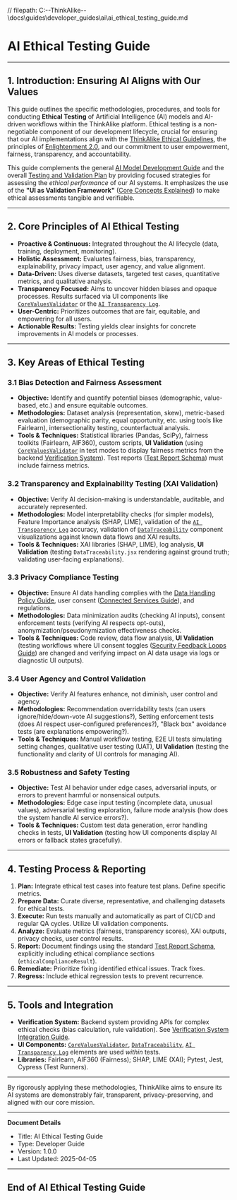 // filepath: C:\--ThinkAlike--\docs\guides\developer_guides\ai\ai_ethical_testing_guide.md
# AI Ethical Testing Guide

---

## 1. Introduction: Ensuring AI Aligns with Our Values

This guide outlines the specific methodologies, procedures, and tools for conducting **Ethical Testing** of Artificial Intelligence (AI) models and AI-driven workflows within the ThinkAlike platform. Ethical testing is a non-negotiable component of our development lifecycle, crucial for ensuring that our AI implementations align with the [ThinkAlike Ethical Guidelines](../../../core/ethics/ethical_guidelines.md), the principles of [Enlightenment 2.0](../../../core/enlightenment_2_0/ENLIGHTENMENT_2_0_PRINCIPLES.md), and our commitment to user empowerment, fairness, transparency, and accountability.

This guide complements the general [AI Model Development Guide](../ai/ai_model_development_guide.md) and the overall [Testing and Validation Plan](../testing_and_validation_plan.md) by providing focused strategies for assessing the *ethical performance* of our AI systems. It emphasizes the use of the **"UI as Validation Framework"** ([Core Concepts Explained](../../../vision/core_concepts.md)) to make ethical assessments tangible and verifiable.

---

## 2. Core Principles of AI Ethical Testing

*   **Proactive & Continuous:** Integrated throughout the AI lifecycle (data, training, deployment, monitoring).
*   **Holistic Assessment:** Evaluates fairness, bias, transparency, explainability, privacy impact, user agency, and value alignment.
*   **Data-Driven:** Uses diverse datasets, targeted test cases, quantitative metrics, and qualitative analysis.
*   **Transparency Focused:** Aims to uncover hidden biases and opaque processes. Results surfaced via UI components like [`CoreValuesValidator`](../../../components/ui_components/CoreValuesValidator.md) or the [`AI Transparency Log`](../ai/ai_transparency_log.md).
*   **User-Centric:** Prioritizes outcomes that are fair, equitable, and empowering for all users.
*   **Actionable Results:** Testing yields clear insights for concrete improvements in AI models or processes.

---

## 3. Key Areas of Ethical Testing

### 3.1 Bias Detection and Fairness Assessment

*   **Objective:** Identify and quantify potential biases (demographic, value-based, etc.) and ensure equitable outcomes.
*   **Methodologies:** Dataset analysis (representation, skew), metric-based evaluation (demographic parity, equal opportunity, etc. using tools like Fairlearn), intersectionality testing, counterfactual analysis.
*   **Tools & Techniques:** Statistical libraries (Pandas, SciPy), fairness toolkits (Fairlearn, AIF360), custom scripts, **UI Validation** (using [`CoreValuesValidator`](../../../components/ui_components/CoreValuesValidator.md) in test modes to display fairness metrics from the backend [Verification System](../../../architecture/verification_system/verification_system.md)). Test reports ([Test Report Schema](../../../templates/test_report_schema.md)) must include fairness metrics.

### 3.2 Transparency and Explainability Testing (XAI Validation)

*   **Objective:** Verify AI decision-making is understandable, auditable, and accurately represented.
*   **Methodologies:** Model interpretability checks (for simpler models), Feature Importance analysis (SHAP, LIME), validation of the [`AI Transparency Log`](../ai/ai_transparency_log.md) accuracy, validation of [`DataTraceability`](../../../components/ui_components/data_traceability.md) component visualizations against known data flows and XAI results.
*   **Tools & Techniques:** XAI libraries (SHAP, LIME), log analysis, **UI Validation** (testing `DataTraceability.jsx` rendering against ground truth; validating user-facing explanations).

### 3.3 Privacy Compliance Testing

*   **Objective:** Ensure AI data handling complies with the [Data Handling Policy Guide](../data_handling_policy_guide.md), user consent ([Connected Services Guide](../user_guides/connected_services_guide.md)), and regulations.
*   **Methodologies:** Data minimization audits (checking AI inputs), consent enforcement tests (verifying AI respects opt-outs), anonymization/pseudonymization effectiveness checks.
*   **Tools & Techniques:** Code review, data flow analysis, **UI Validation** (testing workflows where UI consent toggles ([Security Feedback Loops Guide](../Security_Feedback_Loops.md)) are changed and verifying impact on AI data usage via logs or diagnostic UI outputs).

### 3.4 User Agency and Control Validation

*   **Objective:** Verify AI features enhance, not diminish, user control and agency.
*   **Methodologies:** Recommendation overridability tests (can users ignore/hide/down-vote AI suggestions?), Setting enforcement tests (does AI respect user-configured preferences?), "Black box" avoidance tests (are explanations empowering?).
*   **Tools & Techniques:** Manual workflow testing, E2E UI tests simulating setting changes, qualitative user testing (UAT), **UI Validation** (testing the functionality and clarity of UI controls for managing AI).

### 3.5 Robustness and Safety Testing

*   **Objective:** Test AI behavior under edge cases, adversarial inputs, or errors to prevent harmful or nonsensical outputs.
*   **Methodologies:** Edge case input testing (incomplete data, unusual values), adversarial testing exploration, failure mode analysis (how does the system handle AI service errors?).
*   **Tools & Techniques:** Custom test data generation, error handling checks in tests, **UI Validation** (testing how UI components display AI errors or fallback states gracefully).

---

## 4. Testing Process & Reporting

1.  **Plan:** Integrate ethical test cases into feature test plans. Define specific metrics.
2.  **Prepare Data:** Curate diverse, representative, and challenging datasets for ethical tests.
3.  **Execute:** Run tests manually and automatically as part of CI/CD and regular QA cycles. Utilize UI validation components.
4.  **Analyze:** Evaluate metrics (fairness, transparency scores), XAI outputs, privacy checks, user control results.
5.  **Report:** Document findings using the standard [Test Report Schema](../../../templates/test_report_schema.md), explicitly including ethical compliance sections (`ethicalComplianceResult`).
6.  **Remediate:** Prioritize fixing identified ethical issues. Track fixes.
7.  **Regress:** Include ethical regression tests to prevent recurrence.

---

## 5. Tools and Integration

*   **Verification System:** Backend system providing APIs for complex ethical checks (bias calculation, rule validation). See [Verification System Integration Guide](../Verification_System_Integration_Guide.md).
*   **UI Components:** [`CoreValuesValidator`](../../../components/ui_components/CoreValuesValidator.md), [`DataTraceability`](../../../components/ui_components/data_traceability.md), [`AI Transparency Log`](../ai/ai_transparency_log.md) elements are used *within* tests.
*   **Libraries:** Fairlearn, AIF360 (Fairness); SHAP, LIME (XAI); Pytest, Jest, Cypress (Test Runners).

---

By rigorously applying these methodologies, ThinkAlike aims to ensure its AI systems are demonstrably fair, transparent, privacy-preserving, and aligned with our core mission.

---
**Document Details**
- Title: AI Ethical Testing Guide
- Type: Developer Guide
- Version: 1.0.0
- Last Updated: 2025-04-05
---
End of AI Ethical Testing Guide
---


